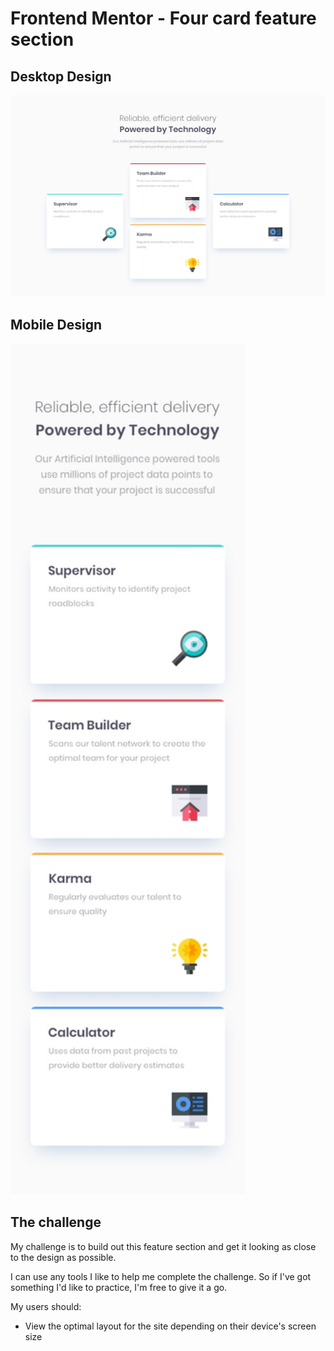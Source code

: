 # Frontend Mentor - Four card feature section

## Desktop Design

![Desktop design for Four card feature section](designs/desktop-design.jpg)

## Mobile Design

<img src="designs/mobile-design.jpg" alt="Mobile design for Four card feature section" width="375">

## The challenge

My challenge is to build out this feature section and get it looking as close to the design as possible.

I can use any tools I like to help me complete the challenge. So if I've got something I'd like to practice, I'm free to give it a go.

My users should:

- View the optimal layout for the site depending on their device's screen size
